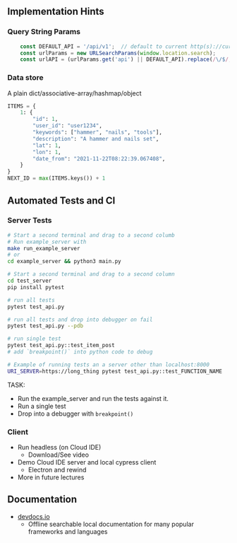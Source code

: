 Implementation Hints
---------------------

### Query String Params

```javascript
	const DEFAULT_API = '/api/v1';  // default to current http(s)://currentHost:currentPort/api/v1'
	const urlParams = new URLSearchParams(window.location.search);
	const urlAPI = (urlParams.get('api') || DEFAULT_API).replace(/\/$/, '');  // Get api url (and remove trailing slash if present)
```

### Data store

A plain dict/associative-array/hashmap/object

```python
ITEMS = {
    1: {
        "id": 1,
        "user_id": "user1234",
        "keywords": ["hammer", "nails", "tools"],
        "description": "A hammer and nails set",
        "lat": 1,
        "lon": 1,
        "date_from": "2021-11-22T08:22:39.067408",
    }
}
NEXT_ID = max(ITEMS.keys()) + 1
```


Automated Tests and CI
----------------------

### Server Tests

```bash
# Start a second terminal and drag to a second columb
# Run example_server with
make run_example_server
# or
cd example_server && python3 main.py
```
```bash
# Start a second terminal and drag to a second column
cd test_server
pip install pytest

# run all tests
pytest test_api.py

# run all tests and drop into debugger on fail
pytest test_api.py --pdb

# run single test
pytest test_api.py::test_item_post
# add `breakpoint()` into python code to debug

# Example of running tests an a server other than localhost:8000
URI_SERVER=https://long_thing pytest test_api.py::test_FUNCTION_NAME
```

TASK: 
* Run the example_server and run the tests against it.
* Run a single test
* Drop into a debugger with `breakpoint()`

### Client

* Run headless (on Cloud IDE)
    * Download/See video
* Demo Cloud IDE server and local cypress client
    * Electron and rewind
* More in future lectures


Documentation
-------------

* [devdocs.io](https://devdocs.io/)
    * Offline searchable local documentation for many popular frameworks and languages
